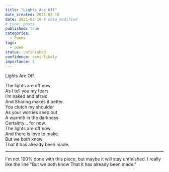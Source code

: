 ```yaml
---
title: "Lights Are Off"
date_created: 2021-03-18
date: 2021-03-18 # date_modified
# type: posts
published: true
categories:
  - Poems
tags:
  - poem
status: unfinished
confidence: semi-likely
importance: 2
---
```


Lights Are Off

The lights are off now  
As I tell you my fears  
I’m naked and afraid  
And Sharing makes it better.  
You clutch my shoulder  
As your worries seep out  
A warmth in the darkness  
Certainty... for now.  
The lights are off now  
And there is love to make.  
But we both know  
That it has already been made.  

---

I'm not 100% done with this piece, but maybe it will stay unfinished. I really like the line "But we both know
That it has already been made."